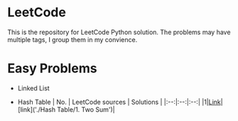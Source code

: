 # LeetCode
This is the repository for LeetCode Python solution. The problems may have multiple tags, I group them in my convience.

# Easy Problems
- Linked List

- Hash Table
| No. | LeetCode sources | Solutions |
|:--:|:--:|:--:|
|1|[Link](https://leetcode.com/problems/two-sum/)|[link]('./Hash Table/1. Two Sum')|